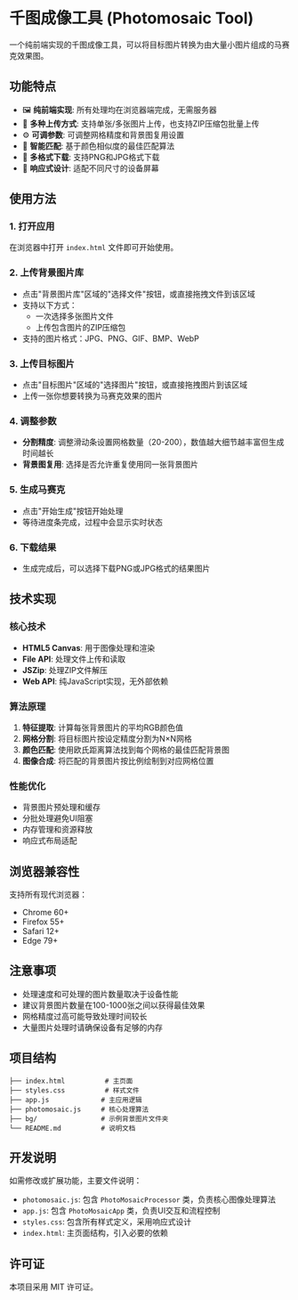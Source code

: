 # 千图成像工具 (Photomosaic Tool)

一个纯前端实现的千图成像工具，可以将目标图片转换为由大量小图片组成的马赛克效果图。

## 功能特点

- 🖼️ **纯前端实现**: 所有处理均在浏览器端完成，无需服务器
- 📁 **多种上传方式**: 支持单张/多张图片上传，也支持ZIP压缩包批量上传
- ⚙️ **可调参数**: 可调整网格精度和背景图复用设置
- 🎨 **智能匹配**: 基于颜色相似度的最佳匹配算法
- 💾 **多格式下载**: 支持PNG和JPG格式下载
- 📱 **响应式设计**: 适配不同尺寸的设备屏幕

## 使用方法

### 1. 打开应用
在浏览器中打开 `index.html` 文件即可开始使用。

### 2. 上传背景图片库
- 点击"背景图片库"区域的"选择文件"按钮，或直接拖拽文件到该区域
- 支持以下方式：
  - 一次选择多张图片文件
  - 上传包含图片的ZIP压缩包
- 支持的图片格式：JPG、PNG、GIF、BMP、WebP

### 3. 上传目标图片
- 点击"目标图片"区域的"选择图片"按钮，或直接拖拽图片到该区域
- 上传一张你想要转换为马赛克效果的图片

### 4. 调整参数
- **分割精度**: 调整滑动条设置网格数量（20-200），数值越大细节越丰富但生成时间越长
- **背景图复用**: 选择是否允许重复使用同一张背景图片

### 5. 生成马赛克
- 点击"开始生成"按钮开始处理
- 等待进度条完成，过程中会显示实时状态

### 6. 下载结果
- 生成完成后，可以选择下载PNG或JPG格式的结果图片

## 技术实现

### 核心技术
- **HTML5 Canvas**: 用于图像处理和渲染
- **File API**: 处理文件上传和读取
- **JSZip**: 处理ZIP文件解压
- **Web API**: 纯JavaScript实现，无外部依赖

### 算法原理
1. **特征提取**: 计算每张背景图片的平均RGB颜色值
2. **网格分割**: 将目标图片按设定精度分割为N×N网格
3. **颜色匹配**: 使用欧氏距离算法找到每个网格的最佳匹配背景图
4. **图像合成**: 将匹配的背景图片按比例绘制到对应网格位置

### 性能优化
- 背景图片预处理和缓存
- 分批处理避免UI阻塞
- 内存管理和资源释放
- 响应式布局适配

## 浏览器兼容性

支持所有现代浏览器：
- Chrome 60+
- Firefox 55+
- Safari 12+
- Edge 79+

## 注意事项

- 处理速度和可处理的图片数量取决于设备性能
- 建议背景图片数量在100-1000张之间以获得最佳效果
- 网格精度过高可能导致处理时间较长
- 大量图片处理时请确保设备有足够的内存

## 项目结构

```
├── index.html          # 主页面
├── styles.css          # 样式文件
├── app.js             # 主应用逻辑
├── photomosaic.js     # 核心处理算法
├── bg/                # 示例背景图片文件夹
└── README.md          # 说明文档
```

## 开发说明

如需修改或扩展功能，主要文件说明：

- `photomosaic.js`: 包含 `PhotoMosaicProcessor` 类，负责核心图像处理算法
- `app.js`: 包含 `PhotoMosaicApp` 类，负责UI交互和流程控制
- `styles.css`: 包含所有样式定义，采用响应式设计
- `index.html`: 主页面结构，引入必要的依赖

## 许可证

本项目采用 MIT 许可证。
